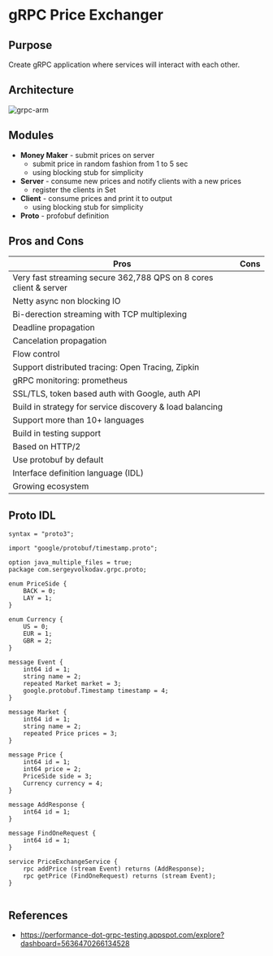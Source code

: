 # gRPC Price Exchanger

## Purpose 

Create gRPC application where services will interact with each other. 

## Architecture

![grpc-arm](https://user-images.githubusercontent.com/4140597/32380618-6967a49c-c0a8-11e7-8897-e1851aba038d.png)

## Modules 

* **Money Maker** - submit prices on server 
  * submit price in random fashion from 1 to 5 sec
  * using blocking stub for simplicity
* **Server** - consume new prices and notify clients with a new prices
  * register the clients in Set  
* **Client** - consume prices and print it to output
  * using blocking stub for simplicity
* **Proto** - profobuf definition

## Pros and Cons


| Pros          | Cons| 
| ------------- |-------------:|
| Very fast streaming secure 362,788 QPS on 8 cores client & server | | 
| Netty async non blocking IO  | | 
| Bi-derection streaming with TCP multiplexing      | |
| Deadline propagation | | 
| Cancelation propagation | |
| Flow control || 
| Support distributed tracing: Open Tracing, Zipkin || 
| gRPC monitoring: prometheus ||
| SSL/TLS, token based auth with Google, auth API ||
| Build in strategy for service discovery & load balancing || 
| Support more than 10+ languages ||
| Build in testing support||
| Based on HTTP/2|| 
| Use protobuf by default||
| Interface definition language (IDL) || 
| Growing ecosystem ||



## Proto IDL

```
syntax = "proto3";

import "google/protobuf/timestamp.proto";

option java_multiple_files = true;
package com.sergeyvolkodav.grpc.proto;

enum PriceSide {
    BACK = 0;
    LAY = 1;
}

enum Currency {
    US = 0;
    EUR = 1;
    GBR = 2;
}

message Event {
    int64 id = 1;
    string name = 2;
    repeated Market market = 3;
    google.protobuf.Timestamp timestamp = 4;
}

message Market {
    int64 id = 1;
    string name = 2;
    repeated Price prices = 3;
}

message Price {
    int64 id = 1;
    int64 price = 2;
    PriceSide side = 3;
    Currency currency = 4;
}

message AddResponse {
    int64 id = 1;
}

message FindOneRequest {
    int64 id = 1;
}

service PriceExchangeService {
    rpc addPrice (stream Event) returns (AddResponse);
    rpc getPrice (FindOneRequest) returns (stream Event);
}


```

## References

* https://performance-dot-grpc-testing.appspot.com/explore?dashboard=5636470266134528
